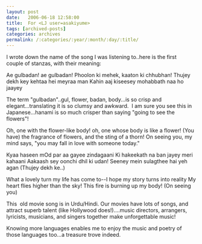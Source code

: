 ```yaml
---
layout: post
date:	2006-06-18 12:58:00
title:  For <LJ user=asakiyume>
tags: [archived-posts]
categories: archives
permalink: /:categories/:year/:month/:day/:title/
---
```

I wrote down the name of the song I was listening to..here is the first&nbsp; couple of stanzas, with their meaning:

Ae gulbadan! ae gulbadan! Phoolon ki mehek, kaaton ki chhubhan!
Thujey dekh key kehtaa hei meyraa man
Kahin aaj kiseesey mohabbath naa ho jaayey


The term "gulbadan"..gul, flower, badan, body...is so crisp and elegant...translating it is so clumsy and awkward.&nbsp; I am sure you see this in Japanese...hanami is so much crisper than saying "going to see the flowers"!

Oh, one with the flower-like body! oh, one whose body is like a flower! (You have) the fragrance of flowers, and the sting of a thorn!
On seeing you, my mind says, "you may fall in love with someone today."

Kyaa haseen mOd par aa gayee zindagaani
Ki hakeekath na ban jayey meri kahaani
Aakaash sey oonchi dhil ki udan!
Seeney mein sulagthee hai yeh agan (Thujey dekh ke..)

What a lovely turn my life has come to--I hope my story turns into reality
My heart flies higher than the sky! This fire is burning up my body! (On seeing you)

This&nbsp; old movie song is in Urdu/Hindi. Our&nbsp;movies have lots of songs, and attract superb talent (like Hollywood does!)....music directors, arrangers, lyricists, musicians,&nbsp;and singers together make unforgettable music!

Knowing more languages enables me to enjoy the music and poetry of those languages too...a treasure trove indeed.
